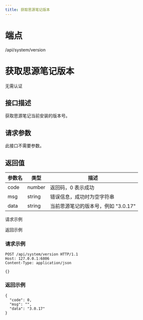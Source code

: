 ```yaml
---
title: 获取思源笔记版本
---
```

# 端点

/api/system/version

# 获取思源笔记版本

无需认证

## 接口描述

获取思源笔记当前安装的版本号。

## 请求参数

此接口不需要参数。

## 返回值

| 参数名 | 类型 | 描述 |
| --- | --- | --- |
| code | number | 返回码，0 表示成功 |
| msg | string | 错误信息，成功时为空字符串 |
| data | string | 当前思源笔记的版本号，例如 "3.0.17" |

请求示例

返回示例

### 请求示例

```
POST /api/system/version HTTP/1.1
Host: 127.0.0.1:6806
Content-Type: application/json

{}
```

### 返回示例

```
{
  "code": 0,
  "msg": "",
  "data": "3.0.17"
}
```

